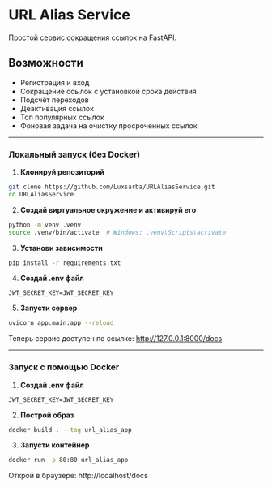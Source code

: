 # URL Alias Service

Простой сервис сокращения ссылок на FastAPI.

## Возможности

- Регистрация и вход
- Сокращение ссылок с установкой срока действия
- Подсчёт переходов
- Деактивация ссылок
- Топ популярных ссылок
- Фоновая задача на очистку просроченных ссылок

---

### Локальный запуск (без Docker)

1. **Клонируй репозиторий**

```bash
git clone https://github.com/Luxsarba/URLAliasService.git
cd URLAliasService
````

2. **Создай виртуальное окружение и активируй его**

```bash
python -m venv .venv
source .venv/bin/activate  # Windows: .venv\Scripts\activate
```

3. **Установи зависимости**

```bash
pip install -r requirements.txt
```

4. **Создай .env файл**
```
JWT_SECRET_KEY=JWT_SECRET_KEY
```

5. **Запусти сервер**

```bash
uvicorn app.main:app --reload
```

Теперь сервис доступен по ссылке: http://127.0.0.1:8000/docs

---

### Запуск с помощью Docker

1. **Создай .env файл**
```
JWT_SECRET_KEY=JWT_SECRET_KEY
```

2. **Построй образ**

```bash
docker build . --tag url_alias_app
```

3. **Запусти контейнер**

```bash
docker run -p 80:80 url_alias_app
```

Открой в браузере: http://localhost/docs
